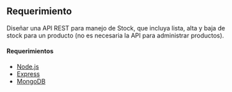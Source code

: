 ## Requerimiento

Diseñar una API REST para manejo de Stock, que incluya lista, alta y baja de stock para un producto (no es necesaria la API para administrar productos).

#### Requerimientos

* [Node.js](https://nodejs.org)
* [Express](http://expressjs.com)
* [MongoDB](https://www.mongodb.com)


